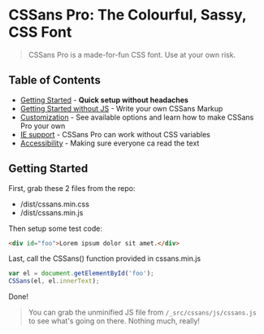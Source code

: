 # CSSans Pro: The Colourful, Sassy, CSS Font

> CSSans Pro is a made-for-fun CSS font. Use at your own risk.

## Table of Contents

* [Getting Started](#getting-started) - **Quick setup without headaches**
* [Getting Started without JS](#getting-started-without-js) - Write your own CSSans Markup
* [Customization](#customization) - See available options and learn how to make CSSans Pro your own
* [IE support](#ie-support) - CSSans Pro can work without CSS variables
* [Accessibility](#accessibility) - Making sure everyone ca read the text

## Getting Started

First, grab these 2 files from the repo:
* /dist/cssans.min.css
* /dist/cssans.min.js

Then setup some test code:
```html
<div id="foo">Lorem ipsum dolor sit amet.</div>
```

Last, call the CSSans() function provided in cssans.min.js
```javascript
var el = document.getElementById('foo');
CSSans(el, el.innerText);
```

Done!
> You can grab the unminified JS file from `/_src/cssans/js/cssans.js` to see what's going on there. Nothing much, really!

